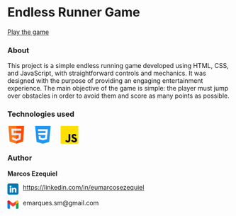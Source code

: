 # Endless Runner Game

<a href='https://euMarcosEzequiel.github.io/endless_runner_game' target='_blank'>Play the game</a>

### About
This project is a simple endless running game developed using HTML, CSS, and JavaScript, with straightforward controls and mechanics. It was designed with the purpose of providing an engaging entertainment experience. The main objective of the game is simple: the player must jump over obstacles in order to avoid them and score as many points as possible.

### Technologies used

<div style='display: flex; gap: 20px;'>
<img width='40px' height='40px' src='assets/img/technologie_html.png' title="HTML">
<img width='40px' height='40px' src='assets/img/technologie_css.png' title="CSS">
<img width='40px' height='40px' src='assets/img/technologie_javascript.png' title="JavaScript">
</div>

### Author

<b>Marcos Ezequiel</b>

<div style='display: flex; flex-direction: column; gap: 10px;'>

<div style='display: flex; gap: 10px;'>
    <img width='25px' height='25px' src='assets/img/linkedin.png'>
    <a href='https://linkedin.com/in/eumarcosezequiel'>https://linkedin.com/in/eumarcosezequiel</a>
</div>

<div style='display: flex; gap: 10px;'>
    <img width='25px' height='25px' src='assets/img/gmail.png'>emarques.sm@gmail.com
</div>

</div>
